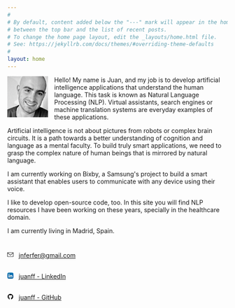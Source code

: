 ```yaml
---
#
# By default, content added below the "---" mark will appear in the home page
# between the top bar and the list of recent posts.
# To change the home page layout, edit the _layouts/home.html file.
# See: https://jekyllrb.com/docs/themes/#overriding-theme-defaults
#
layout: home
---
```


<img src = 'assets/juan-photo.png' style="float:left;width:5.8rem;margin-right:0.9rem"/>

Hello! My name is Juan, and my job is to develop artificial intelligence applications that understand the human language. This task is known as Natural Language Processing (NLP). Virtual assistants, search engines or machine translation systems are everyday examples of these applications. 

Artificial intelligence is not about pictures from robots or complex brain circuits. It is a path towards a better understanding of cognition and language as a mental faculty. To build truly smart applications, we need to grasp the complex nature of human beings that is mirrored by natural language.

I am currently working on Bixby, a Samsung's project to build a smart assistant that enables users to communicate with any device using their voice.

I like to develop open-source code, too. In this site you will find NLP resources I have been working on these years, specially in the healthcare domain.

I am currently living in Madrid, Spain.

<p style="line-height: 80%;">

<br/>

<img src = 'assets/mail.png' style="width: 2.8%; margin-right: 0.5rem;"/> <a href="mailto:&#106;&#110;&#102;&#101;&#114;&#102;&#101;&#114;&#064;&#103;&#109;&#097;&#105;&#108;&#046;&#099;&#111;&#109;">&#106;&#110;&#102;&#101;&#114;&#102;&#101;&#114;&#064;&#103;&#109;&#097;&#105;&#108;&#046;&#099;&#111;&#109;</a> <br/><br/>

<img src = 'assets/linkedin.png' style="width: 2.8%; margin-right: 0.5rem;"/> <a href="https://www.linkedin.com/in/juanff/">juanff - LinkedIn</a> <br/><br/>

<img src = 'assets/github.png' style="width: 2.8%; margin-right: 0.5rem;"/> <a href="https://github.com/JuanFF/">juanff - GitHub</a> <br/><br/>

</p>